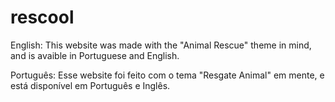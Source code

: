 # rescool

English:
This website was made with the "Animal Rescue" theme in mind, and is avaible in Portuguese and English.

Português:
Esse website foi feito com o tema "Resgate Animal" em mente, e está disponível em Português e Inglês.
